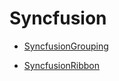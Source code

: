 


# Syncfusion

- [SyncfusionGrouping](SyncfusionGrouping.md)

- [SyncfusionRibbon](SyncfusionRibbon.md)


